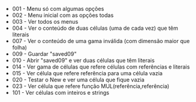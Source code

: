 * 001 - Menu só com algumas opções
* 002 - Menu inicial com as opções todas
* 003 - Ver todos os menus
* 004 - Ver o conteúdo de duas células (uma de cada vez) que têm literais
* 007 - Ver o conteúdo de uma gama inválida (com dimensão maior que folha)
* 009 - Guardar "saved09"
* 010 - Abrir "saved09" e ver duas células que têm literais
* 014 - Ver gama de células que refere células com referências e literais
* 015 - Ver célula que refere referência para uma célula vazia
* 020 - Testar o New e ver uma célula que fique vazia
* 023 - Ver célula que refere função MUL(referência,referência)
* 101 - Ver células com inteiros e strings
